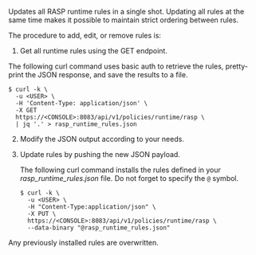 Updates all RASP runtime rules in a single shot.
Updating all rules at the same time makes it possible to maintain strict ordering between rules.

The procedure to add, edit, or remove rules is:

1. Get all runtime rules using the GET endpoint.

  The following curl command uses basic auth to retrieve the rules, pretty-print the JSON response, and save the results to a file.

   ```
   $ curl -k \
     -u <USER> \
     -H 'Content-Type: application/json' \
     -X GET
     https://<CONSOLE>:8083/api/v1/policies/runtime/rasp \
     | jq '.' > rasp_runtime_rules.json
   ```

2. Modify the JSON output according to your needs.

3. Update rules by pushing the new JSON payload.

   The following curl command installs the rules defined in your *rasp_runtime_rules.json* file.
   Do not forget to specify the `@` symbol.

   ```
   $ curl -k \
     -u <USER> \
     -H "Content-Type:application/json" \
     -X PUT \
     https://<CONSOLE>:8083/api/v1/policies/runtime/rasp \
     --data-binary "@rasp_runtime_rules.json"
   ```

Any previously installed rules are overwritten.
